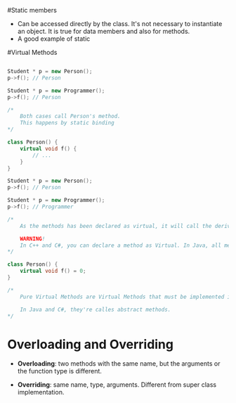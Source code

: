 #Static members

* Can be accessed directly by the class. It's not necessary to instantiate an object. It is true for data members and also for methods.
* A good example of static 

#Virtual Methods

```cpp

Student * p = new Person();
p->f(); // Person

Student * p = new Programmer();
p->f(); // Person

/*
    Both cases call Person's method.
    This happens by static binding
*/

class Person() {
    virtual void f() {
        // ...
    }
}

Student * p = new Person();
p->f(); // Person

Student * p = new Programmer();
p->f(); // Programmer

/*
    As the methods has been declared as virtual, it will call the derived class method, dynamic binding. 

    WARNING! 
    In C++ and C#, you can declare a method as Virtual. In Java, all methods are Virtual by default.
*/

class Person() {
    virtual void f() = 0; 
}

/*
    Pure Virtual Methods are Virtual Methods that must be implemented inside derived classes.

    In Java and C#, they're calles abstract methods.
*/

```

# Overloading and Overriding

* **Overloading**: two methods with the same name, but the arguments or the function type is different.

* **Overriding**: same name, type, arguments. Different from super class implementation.
